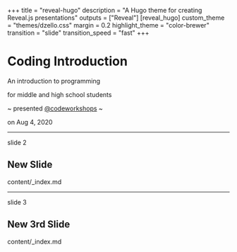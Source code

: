 +++
title = "reveal-hugo"
description = "A Hugo theme for creating Reveal.js presentations"
outputs = ["Reveal"]
[reveal_hugo]
custom_theme = "themes/dzello.css"
margin = 0.2
highlight_theme = "color-brewer"
transition = "slide"
transition_speed = "fast"
+++

# Coding Introduction

An introduction to programming

for middle and high school students

~ presented [@codeworkshops](https://codeworkshops.com/) ~

on Aug 4, 2020

---

slide 2

## New Slide

content/_index.md 

---

slide 3

## New 3rd Slide

content/_index.md 
